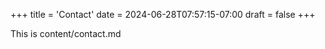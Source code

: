 +++
title = 'Contact'
date = 2024-06-28T07:57:15-07:00
draft = false
+++

This is content/contact.md
